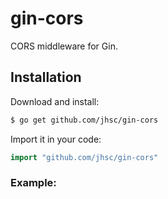 # gin-cors

CORS middleware for Gin.

## Installation
Download and install:
```sh
$ go get github.com/jhsc/gin-cors
```

Import it in your code:

```go
import "github.com/jhsc/gin-cors"
```

### Example:
